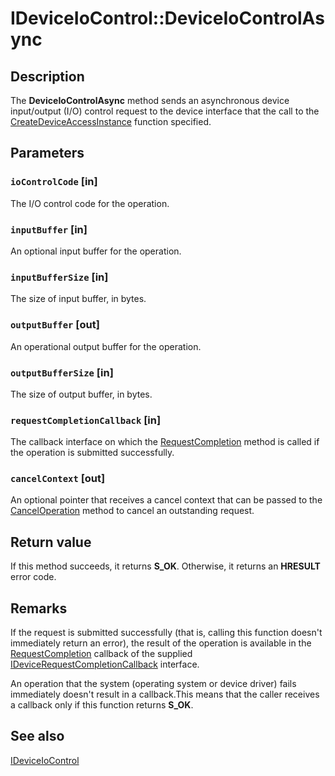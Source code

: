 # IDeviceIoControl::DeviceIoControlAsync

## Description

The **DeviceIoControlAsync** method sends an asynchronous device input/output (I/O) control request to the device interface that the call to the [CreateDeviceAccessInstance](https://learn.microsoft.com/previous-versions/windows/desktop/api/deviceaccess/nf-deviceaccess-createdeviceaccessinstance) function specified.

## Parameters

### `ioControlCode` [in]

The I/O control code for the operation.

### `inputBuffer` [in]

An optional input buffer for the operation.

### `inputBufferSize` [in]

The size of input buffer, in bytes.

### `outputBuffer` [out]

An operational output buffer for the operation.

### `outputBufferSize` [in]

The size of output buffer, in bytes.

### `requestCompletionCallback` [in]

The callback interface on which the [RequestCompletion](https://learn.microsoft.com/previous-versions/windows/desktop/api/deviceaccess/nf-deviceaccess-idevicerequestcompletioncallback-requestcompletion) method is called if the operation is submitted successfully.

### `cancelContext` [out]

An optional pointer that receives a cancel context that can be passed to the [CancelOperation](https://learn.microsoft.com/previous-versions/windows/desktop/api/deviceaccess/nf-deviceaccess-ideviceiocontrol-canceloperation) method to cancel an outstanding request.

## Return value

If this method succeeds, it returns **S_OK**. Otherwise, it returns an **HRESULT** error code.

## Remarks

If the request is submitted successfully (that is, calling this function doesn't immediately return an error), the result of the operation is available in the [RequestCompletion](https://learn.microsoft.com/previous-versions/windows/desktop/api/deviceaccess/nf-deviceaccess-idevicerequestcompletioncallback-requestcompletion) callback of the supplied [IDeviceRequestCompletionCallback](https://learn.microsoft.com/previous-versions/windows/desktop/api/deviceaccess/nn-deviceaccess-idevicerequestcompletioncallback) interface.

An operation that the system (operating system or device driver) fails immediately doesn't result in a callback.This means that the caller receives a callback only if this function returns **S_OK**.

## See also

[IDeviceIoControl](https://learn.microsoft.com/previous-versions/windows/desktop/api/deviceaccess/nn-deviceaccess-ideviceiocontrol)